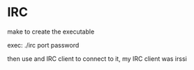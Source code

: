 # IRC

make to create the executable

exec: ./irc port password

then use and IRC client to connect to it, my IRC client was irssi

